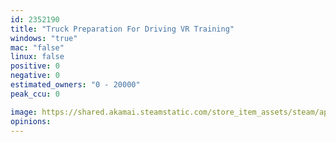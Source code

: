 ```yaml
---
id: 2352190
title: "Truck Preparation For Driving VR Training"
windows: "true"
mac: "false"
linux: false
positive: 0
negative: 0
estimated_owners: "0 - 20000"
peak_ccu: 0

image: https://shared.akamai.steamstatic.com/store_item_assets/steam/apps/2352190/header.jpg?t=1691136837
opinions:
---
```

